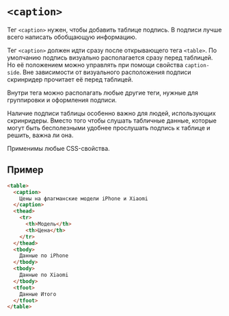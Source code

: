 # `<caption>`

Тег `<caption>` нужен, чтобы добавить таблице подпись. В подписи лучше всего написать обобщающую информацию.

Тег `<caption>` должен идти сразу после открывающего тега `<table>`. По умолчанию подпись визуально располагается сразу перед таблицей. Но её положением можно управлять при помощи свойства `caption-side`. Вне зависимости от визуального расположения подписи скринридер прочитает её перед таблицей.

Внутри тега можно располагать любые другие теги, нужные для группировки и оформления подписи.

Наличие подписи таблицы особенно важно для людей, использующих скринридеры. Вместо того чтобы слушать табличные данные, которые могут быть бесполезными удобнее прослушать подпись к таблице и решить, важна ли она.

Применимы любые CSS-свойства.

## Пример

```html
<table>
  <caption>
    Цены на флагманские модели iPhone и Xiaomi
  </caption>
  <thead>
    <tr>
      <th>Модель</th>
      <th>Цена</th>
    </tr>
  </thead>
  <tbody>
    Данные по iPhone
  </tbody>
  <tbody>
    Данные по Xiaomi
  </tbody>
  <tfoot>
    Данные Итого
  </tfoot>
</table>
```
